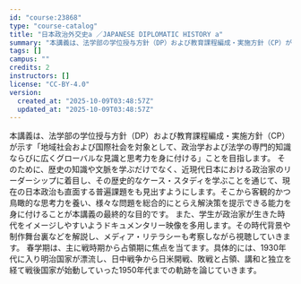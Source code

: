 ```yaml
---
id: "course:23868"
type: "course-catalog"
title: "日本政治外交史a ／JAPANESE DIPLOMATIC HISTORY a"
summary: "本講義は、法学部の学位授与方針（DP）および教育課程編成・実施方針（CP）が示す「地域社会および国際社会を対象として、政治学および法学の専門的知識ならびに広くグローバルな見識と思考力を身に付ける」ことを目指します。 そのために、歴史の知識や…"
tags: []
campus: ""
credits: 2
instructors: []
license: "CC-BY-4.0"
version:
  created_at: "2025-10-09T03:48:57Z"
  updated_at: "2025-10-09T03:48:57Z"
---
```

本講義は、法学部の学位授与方針（DP）および教育課程編成・実施方針（CP）が示す「地域社会および国際社会を対象として、政治学および法学の専門的知識ならびに広くグローバルな見識と思考力を身に付ける」ことを目指します。 そのために、歴史の知識や文脈を学ぶだけでなく、近現代日本における政治家のリーダーシップに着目し、その歴史的なケース・スタディを学ぶことを通じて、現在の日本政治も直面する普遍課題をも見出すようにします。そこから客観的かつ鳥瞰的な思考力を養い、様々な問題を総合的にとらえ解決策を提示できる能力を身に付けることが本講義の最終的な目的です。 また、学生が政治家が生きた時代をイメージしやすいようドキュメンタリー映像を多用します。その時代背景や制作舞台裏などを解説し、メディア・リテラシーも考察しながら視聴していきます。 春学期は、主に戦時期から占領期に焦点を当てます。具体的には、1930年代に入り明治国家が漂流し、日中戦争から日米開戦、敗戦と占領、講和と独立を経て戦後国家が始動していった1950年代までの軌跡を論じていきます。
